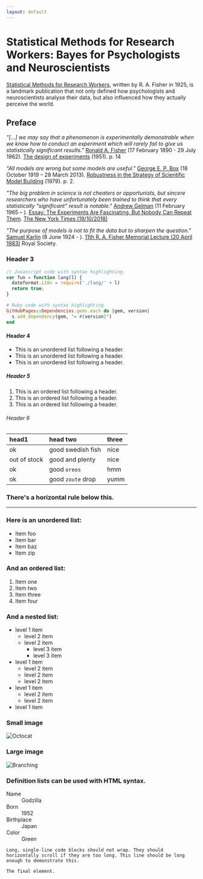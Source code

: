 ```yaml
---
layout: default
---
```


# Statistical Methods for Research Workers: Bayes for Psychologists and Neuroscientists

[Statistical Methods for Research Workers](https://en.wikipedia.org/wiki/Statistical_Methods_for_Research_Workers), written by R. A. Fisher in 1925, is a landmark publication that not only defined how psychologists and neuroscientists analyse their data, but also influenced how they actually perceive the world.


## Preface

_"[...] we may say that a phenomenon is experimentally demonstrable when we know how to conduct an experiment which will rarely fail to give us statistically significant results."_
[Ronald A. Fisher](https://en.wikipedia.org/wiki/Ronald_Fisher) (17 February 1890 - 29 July 1962). <ins>The design of experiments</ins> (1951). p. 14

_"All models are wrong but some models are useful."_
[George E. P. Box](https://en.wikipedia.org/wiki/George_E._P._Box) (18 October 1919 – 28 March 2013). <ins>Robustness in the Strategy of Scientific Model Building</ins> (1979). p. 2.

_"The big problem in science is not cheaters or opportunists, but sincere researchers who have unfortunately been trained to think that every statistically “significant” result is notable."_
[Andrew Gelman](http://www.stat.columbia.edu/~gelman/) (11 February 1965 – ). <ins>Essay: The Experiments Are Fascinating. But Nobody Can Repeat Them</ins>. [The New York Times (19/10/2018)](https://www.nytimes.com/2018/11/19/science/science-research-fraud-reproducibility.html)

_"The purpose of models is not to fit the data but to sharpen the question."_
[Samuel Karlin](https://en.wikipedia.org/wiki/Samuel_Karlin) (8 June 1924 - ). <ins>11th R. A. Fisher Memorial Lecture (20 April 1983)</ins> Royal Society.

### Header 3

```js
// Javascript code with syntax highlighting.
var fun = function lang(l) {
  dateformat.i18n = require('./lang/' + l)
  return true;
}
```

```ruby
# Ruby code with syntax highlighting
GitHubPages::Dependencies.gems.each do |gem, version|
  s.add_dependency(gem, "= #{version}")
end
```

#### Header 4

*   This is an unordered list following a header.
*   This is an unordered list following a header.
*   This is an unordered list following a header.

##### Header 5

1.  This is an ordered list following a header.
2.  This is an ordered list following a header.
3.  This is an ordered list following a header.

###### Header 6

| head1        | head two          | three |
|:-------------|:------------------|:------|
| ok           | good swedish fish | nice  |
| out of stock | good and plenty   | nice  |
| ok           | good `oreos`      | hmm   |
| ok           | good `zoute` drop | yumm  |

### There's a horizontal rule below this.

* * *

### Here is an unordered list:

*   Item foo
*   Item bar
*   Item baz
*   Item zip

### And an ordered list:

1.  Item one
1.  Item two
1.  Item three
1.  Item four

### And a nested list:

- level 1 item
  - level 2 item
  - level 2 item
    - level 3 item
    - level 3 item
- level 1 item
  - level 2 item
  - level 2 item
  - level 2 item
- level 1 item
  - level 2 item
  - level 2 item
- level 1 item

### Small image

![Octocat](https://github.githubassets.com/images/icons/emoji/octocat.png)

### Large image

![Branching](https://guides.github.com/activities/hello-world/branching.png)


### Definition lists can be used with HTML syntax.

<dl>
<dt>Name</dt>
<dd>Godzilla</dd>
<dt>Born</dt>
<dd>1952</dd>
<dt>Birthplace</dt>
<dd>Japan</dd>
<dt>Color</dt>
<dd>Green</dd>
</dl>

```
Long, single-line code blocks should not wrap. They should horizontally scroll if they are too long. This line should be long enough to demonstrate this.
```

```
The final element.
```

